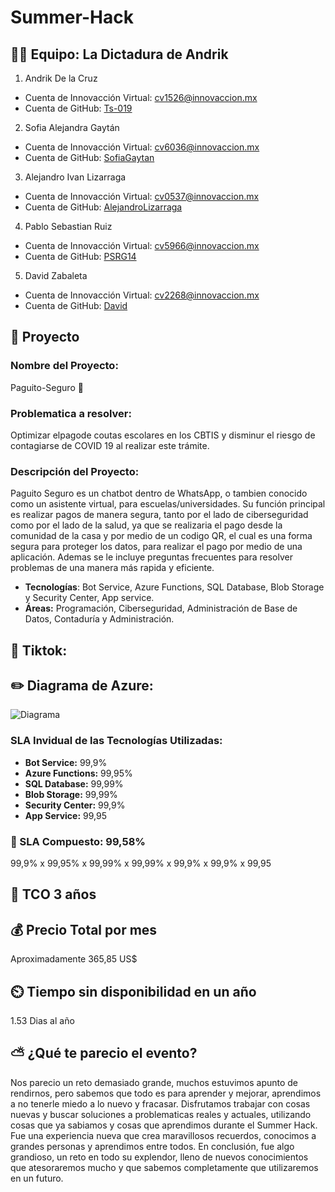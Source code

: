 # Summer-Hack

## 👨‍⚖️ Equipo: La Dictadura de Andrik

1. Andrik De la Cruz 
- Cuenta de Innovacción Virtual: cv1526@innovaccion.mx
- Cuenta de GitHub: [Ts-019](https://github.com/Ts-019)
2. Sofia Alejandra Gaytán
- Cuenta de Innovacción Virtual: cv6036@innovaccion.mx
- Cuenta de GitHub: [SofiaGaytan](https://github.com/SofiaGaytan)
3. Alejandro Ivan Lizarraga 
- Cuenta de Innovacción Virtual: cv0537@innovaccion.mx
- Cuenta de GitHub: [AlejandroLizarraga](https://github.com/AlejandroLizarraga)
4. Pablo Sebastian Ruiz 
- Cuenta de Innovacción Virtual: cv5966@innovaccion.mx
- Cuenta de GitHub: [PSRG14](https://github.com/PSRG14)
5. David Zabaleta
- Cuenta de Innovacción Virtual: cv2268@innovaccion.mx
- Cuenta de GitHub: [David](https://github.com/MrDavez)

## 📝 Proyecto

### Nombre del Proyecto: 
Paguito-Seguro 💸

### Problematica a resolver:
Optimizar elpagode coutas escolares en los CBTIS y disminur el riesgo de contagiarse de COVID 19 al realizar este trámite.

### Descripción del Proyecto:
Paguito Seguro es un chatbot dentro de WhatsApp, o tambien conocido como un asistente virtual, para escuelas/universidades. Su función principal es realizar pagos de manera segura, tanto por el lado de ciberseguridad como por el lado de la salud, ya que se realizaria el pago desde la comunidad de la casa y por medio de un codigo QR, el cual es una forma segura para proteger los datos, para realizar el pago por medio de una aplicación. Ademas se le incluye preguntas frecuentes para resolver problemas de una manera más rapida y eficiente.

- **Tecnologías**: Bot Service, Azure Functions, SQL Database, Blob Storage y Security Center, App service.
- **Áreas:** Programación, Ciberseguridad, Administración de Base de Datos, Contaduría y Administración.

## 🎥 Tiktok: 

## ✏️ Diagrama de Azure:
![Diagrama](https://user-images.githubusercontent.com/87000380/127775402-47ea43d2-fb06-4f71-a9d5-b5dee4b2cc55.png)

### SLA Invidual de las Tecnologías Utilizadas:
 - **Bot Service:** 99,9%
 - **Azure Functions:** 99,95%
 - **SQL Database:** 99,99%
 - **Blob Storage:** 99,99%
 - **Security Center:** 99,9%
 - **App Service:** 99,95

### 🤝 SLA Compuesto: 99,58%
99,9% x 99,95% x 99,99% x 99,99% x 99,9% x 99,9% x 99,95 

## 🔢 TCO 3 años

## 💰 Precio Total por mes
Aproximadamente 365,85 US$

## ⏲️ Tiempo sin disponibilidad en un año
1.53 Dias al año

## ⛅ ¿Qué te parecio el evento?
Nos parecio un reto demasiado grande, muchos estuvimos apunto de rendirnos, pero sabemos que todo es para aprender y mejorar, aprendimos a no tenerle miedo a lo nuevo y fracasar. Disfrutamos trabajar con cosas nuevas y buscar soluciones a problematicas reales y actuales, utilizando cosas que ya sabiamos y cosas que aprendimos durante el Summer Hack. Fue una experiencia nueva que crea maravillosos recuerdos, conocimos a grandes personas y aprendimos entre todos. En conclusión, fue algo grandioso, un reto en todo su explendor, lleno de nuevos conocimientos que atesoraremos mucho y que sabemos completamente que utilizaremos en un futuro. 
